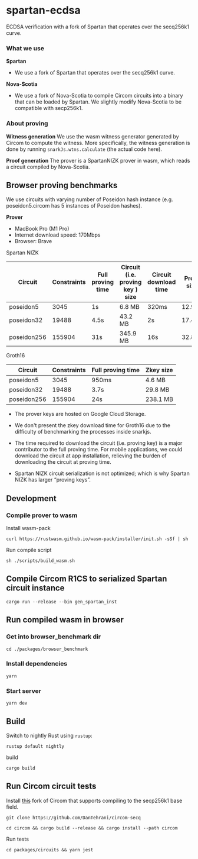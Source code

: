 # spartan-ecdsa

ECDSA verification with a fork of Spartan that operates over the secq256k1 curve.

### What we use

**Spartan**

- We use a fork of Spartan that operates over the secq256k1 curve.

**Nova-Scotia**

- We use a fork of Nova-Scotia to compile Circom circuits into a binary that can be loaded by Spartan. We slightly modify Nova-Scotia to be compatible with secp256k1.

### About proving

**Witness generation**
We use the wasm witness generator generated by Circom to compute the witness. More specifically, the witness generation is done by running `snarkJs.wtns.calculate` (the actual code here).

**Proof generation**
The prover is a SpartanNIZK prover in wasm, which reads a circuit compiled by Nova-Scotia.

## Browser proving benchmarks

We use circuits with varying number of Poseidon hash instance (e.g. poseidon5.circom has 5 instances of Poseidon hashes).

**Prover**

- MacBook Pro (M1 Pro)
- Internet download speed: 170Mbps
- Browser: Brave

Spartan NIZK

| Circuit     | Constraints | Full proving time | Circuit (i.e. proving key ) size | Circuit download time | Proof size |
| ----------- | ----------- | ----------------- | -------------------------------- | --------------------- | ---------- |
| poseidon5   | 3045        | 1s                | 6.8 MB                           | 320ms                 | 12.9KB     |
| poseidon32  | 19488       | 4.5s              | 43.2 MB                          | 2s                    | 17.4KB     |
| poseidon256 | 155904      | 31s               | 345.9 MB                         | 16s                   | 32.8KB     |

Groth16

| Circuit     | Constraints | Full proving time | Zkey size |
| ----------- | ----------- | ----------------- | --------- |
| poseidon5   | 3045        | 950ms             | 4.6 MB    |
| poseidon32  | 19488       | 3.7s              | 29.8 MB   |
| poseidon256 | 155904      | 24s               | 238.1 MB  |

- The prover keys are hosted on Google Cloud Storage.
- We don't present the zkey download time for Groth16 due to the difficulty of benchmarking the processes inside snarkjs.

- The time required to download the circuit (i.e. proving key) is a major contributor to the full proving time. For mobile applications, we could download the circuit at app installation, relieving the burden of downloading the circuit at proving time.
- Spartan NIZK circuit serialization is not optimized; which is why Spartan NIZK has larger “proving keys”.

## Development

### Compile prover to wasm

Install wasm-pack

```
curl https://rustwasm.github.io/wasm-pack/installer/init.sh -sSf | sh
```

Run compile script

```
sh ./scripts/build_wasm.sh
```

## Compile Circom R1CS to serialized Spartan circuit instance

```
cargo run --release --bin gen_spartan_inst
```

## Run compiled wasm in browser

### Get into browser_benchmark dir

```
cd ./packages/browser_benchmark
```

### Install dependencies

```
yarn
```

### Start server

```
yarn dev
```

## Build

Switch to nightly Rust using `rustup`:

```text
rustup default nightly
```

build

```
cargo build
```

## Run Circom circuit tests

Install [this](https://github.com/DanTehrani/circom-secq) fork of Circom that supports compiling to the secp256k1 base field.

```
git clone https://github.com/DanTehrani/circom-secq
```

```
cd circom && cargo build --release && cargo install --path circom
```

Run tests

```
cd packages/circuits && yarn jest
```
